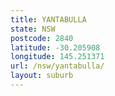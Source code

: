 ```yaml
---
title: YANTABULLA
state: NSW
postcode: 2840
latitude: -30.205908
longitude: 145.251371
url: /nsw/yantabulla/
layout: suburb
---
```

